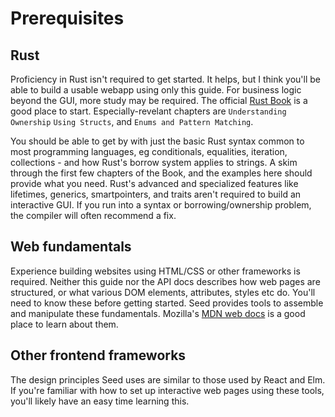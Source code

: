 # Prerequisites

## Rust
Proficiency in Rust isn't required to get started.
It helps, but I think you'll be able to build a usable webapp using only this guide.
For business logic beyond the GUI, more study may be required.
The official [Rust Book](https://doc.rust-lang.org/book/index.html) is a good
place to start. Especially-revelant chapters are `Understanding Ownership` `Using Structs`,
and `Enums and Pattern Matching`.

You should be able to get by with just the basic Rust syntax common to most programming
languages, eg conditionals, equalities, iteration, collections - and how Rust's borrow system applies
to strings. A skim through the first few chapters of the Book, and the examples here should provide 
what you need. Rust's advanced and specialized features like lifetimes, generics, smartpointers, and traits
aren't required to build an interactive GUI. If you run into a syntax or borrowing/ownership
problem, the compiler will often recommend a fix.

## Web fundamentals
Experience building websites using HTML/CSS or other frameworks
is required. Neither this guide nor the API docs describes how web pages are structured,
or what various DOM elements, attributes, styles etc do. You'll need to know these before
getting started. Seed provides tools to assemble and manipulate these fundamentals.
Mozilla's [MDN web docs](https://developer.mozilla.org/en-US/docs/Learn)
is a good place to learn about them.

## Other frontend frameworks
The design principles Seed uses are similar to those
used by React and Elm. If you're familiar with how to set up interactive web pages
using these tools, you'll likely have an easy time learning this.
